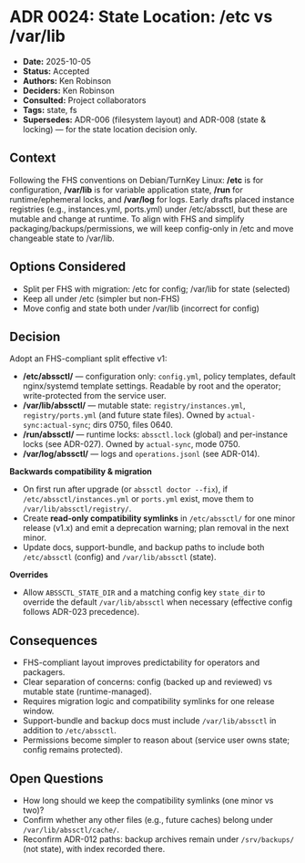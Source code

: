 # ADR 0024: State Location: /etc vs /var/lib

- **Date:** 2025-10-05
- **Status:** Accepted
- **Authors:** Ken Robinson
- **Deciders:** Ken Robinson
- **Consulted:** Project collaborators
- **Tags:** state, fs
- **Supersedes:** ADR-006 (filesystem layout) and ADR-008 (state & locking) — for the state location decision only.

## Context
Following the FHS conventions on Debian/TurnKey Linux: **/etc** is for configuration, **/var/lib** is for variable application state, **/run** for runtime/ephemeral locks, and **/var/log** for logs. Early drafts placed instance registries (e.g., instances.yml, ports.yml) under /etc/abssctl, but these are mutable and change at runtime. To align with FHS and simplify packaging/backups/permissions, we will keep config-only in /etc and move changeable state to /var/lib.

## Options Considered
- Split per FHS with migration: /etc for config; /var/lib for state (selected)
- Keep all under /etc (simpler but non-FHS)
- Move config and state both under /var/lib (incorrect for config)

## Decision
Adopt an FHS-compliant split effective v1:

- **/etc/abssctl/** — configuration only: `config.yml`, policy templates, default nginx/systemd template settings. Readable by root and the operator; write-protected from the service user.
- **/var/lib/abssctl/** — mutable state: `registry/instances.yml`, `registry/ports.yml` (and future state files). Owned by `actual-sync:actual-sync`; dirs 0750, files 0640.
- **/run/abssctl/** — runtime locks: `abssctl.lock` (global) and per-instance locks (see ADR-027). Owned by `actual-sync`, mode 0750.
- **/var/log/abssctl/** — logs and `operations.jsonl` (see ADR-014).

**Backwards compatibility & migration**
- On first run after upgrade (or `abssctl doctor --fix`), if `/etc/abssctl/instances.yml` or `ports.yml` exist, move them to `/var/lib/abssctl/registry/`.
- Create **read-only compatibility symlinks** in `/etc/abssctl/` for one minor release (v1.x) and emit a deprecation warning; plan removal in the next minor.
- Update docs, support-bundle, and backup paths to include both `/etc/abssctl` (config) and `/var/lib/abssctl` (state).

**Overrides**
- Allow `ABSSCTL_STATE_DIR` and a matching config key `state_dir` to override the default `/var/lib/abssctl` when necessary (effective config follows ADR-023 precedence).

## Consequences
- FHS-compliant layout improves predictability for operators and packagers.
- Clear separation of concerns: config (backed up and reviewed) vs mutable state (runtime-managed).
- Requires migration logic and compatibility symlinks for one release window.
- Support-bundle and backup docs must include `/var/lib/abssctl` in addition to `/etc/abssctl`.
- Permissions become simpler to reason about (service user owns state; config remains protected).

## Open Questions
- How long should we keep the compatibility symlinks (one minor vs two)?
- Confirm whether any other files (e.g., future caches) belong under `/var/lib/abssctl/cache/`.
- Reconfirm ADR-012 paths: backup archives remain under `/srv/backups/` (not state), with index recorded there.
